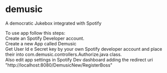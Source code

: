 # demusic
A democratic Jukebox integrated with Spotify


To use app follow this steps:<br />
Create an Spotify Developer account.<br />
Create a new App called Demusic<br />
Get User Id e Secret key by your own Spotify developer account and place their into com.demusic.controllers.Authorize.java class.<br />
Also edit app settings in Spotify Dev dashboard adding the redirect uri "http://localhost:8080/DemusicNew/RegisterBoss"<br />
